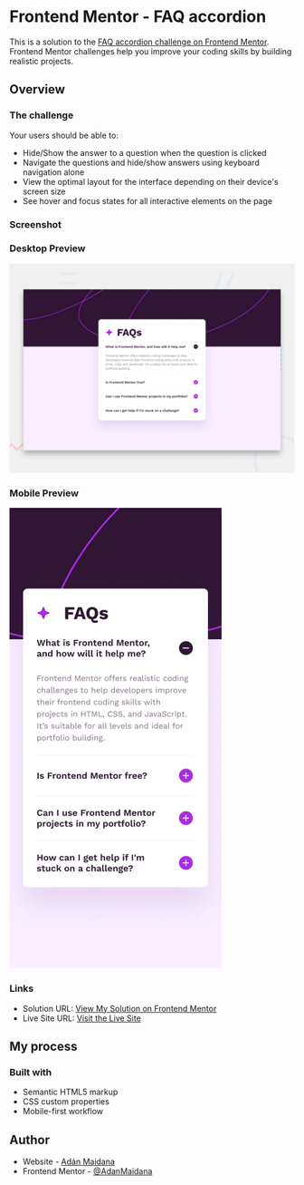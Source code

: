# Frontend Mentor - FAQ accordion

This is a solution to the [FAQ accordion challenge on Frontend Mentor](https://www.frontendmentor.io/challenges/faq-accordion-wyfFdeBwBz). Frontend Mentor challenges help you improve your coding skills by building realistic projects. 

## Overview

### The challenge

Your users should be able to: 

- Hide/Show the answer to a question when the question is clicked
- Navigate the questions and hide/show answers using keyboard navigation alone
- View the optimal layout for the interface depending on their device's screen size
- See hover and focus states for all interactive elements on the page

### Screenshot

### Desktop Preview
![](./design/desktop-preview.jpg)

### Mobile Preview
![](./design/mobile-design.jpg)

### Links

- Solution URL: [View My Solution on Frontend Mentor](https://www.frontendmentor.io/solutions/faq-accordion-Q-pcTsY6n1)
- Live Site URL: [Visit the Live Site](https://adanmaidana.github.io/Frontend-Mentor-FAQ-accordion/)

## My process

### Built with

- Semantic HTML5 markup
- CSS custom properties
- Mobile-first workflow

## Author

- Website - [Adán Maidana](https://adanmaidana.github.io/Portfolio/)
- Frontend Mentor - [@AdanMaidana](https://www.frontendmentor.io/profile/AdanMaidana)
